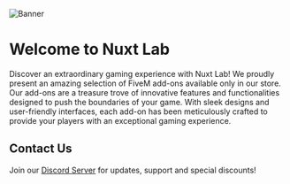 ![Banner](https://nuxtlab.net/api/files/github_banner-K00eZM3AJl3ek01AFl7AyG8haViBYN.png)

# Welcome to Nuxt Lab

Discover an extraordinary gaming experience with Nuxt Lab! We proudly present an amazing selection of FiveM add-ons available only in our store. Our add-ons are a treasure trove of innovative features and functionalities designed to push the boundaries of your game. With sleek designs and user-friendly interfaces, each add-on has been meticulously crafted to provide your players with an exceptional gaming experience.

## Contact Us

Join our [Discord Server](https://discord.gg/fcNrD3XNdv) for updates, support and special discounts!
